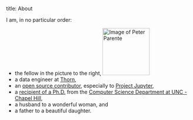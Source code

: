 title: About

I am, in no particular order:

- the fellow in the picture to the right,
  <img alt="Image of Peter Parente" class="rounded inlineRight" width="128" height="128" src="https://s.gravatar.com/avatar/c7d6948add10f2d0ea4928e4995d6b32?s=128" />
- a data engineer at [Thorn](https://thorn.org),
- an [open source contributor](http://github.com/parente), especially to
  [Project Jupyter](https://jupyter.org),
- a [recipient of a Ph.D.](../clique/) from the
  [Computer Science Department at UNC - Chapel Hill](http://cs.unc.edu/),
- a husband to a wonderful woman, and
- a father to a beautiful daughter.
